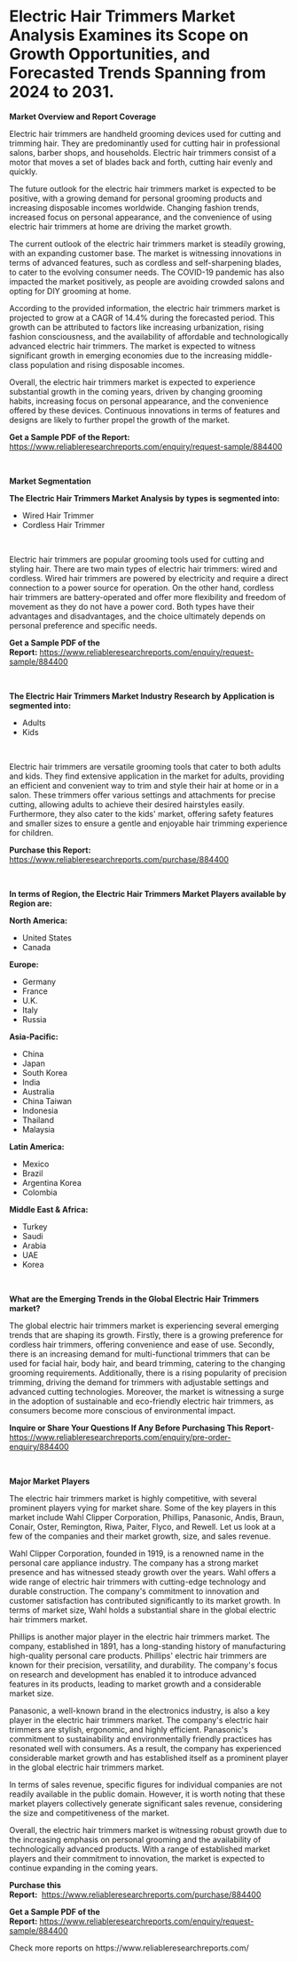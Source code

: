 <p><h1>Electric Hair Trimmers Market Analysis Examines its Scope on Growth Opportunities, and Forecasted Trends Spanning from 2024 to 2031.</h1></p><p><strong>Market Overview and Report Coverage</strong></p>
<p><p>Electric hair trimmers are handheld grooming devices used for cutting and trimming hair. They are predominantly used for cutting hair in professional salons, barber shops, and households. Electric hair trimmers consist of a motor that moves a set of blades back and forth, cutting hair evenly and quickly.</p><p>The future outlook for the electric hair trimmers market is expected to be positive, with a growing demand for personal grooming products and increasing disposable incomes worldwide. Changing fashion trends, increased focus on personal appearance, and the convenience of using electric hair trimmers at home are driving the market growth.</p><p>The current outlook of the electric hair trimmers market is steadily growing, with an expanding customer base. The market is witnessing innovations in terms of advanced features, such as cordless and self-sharpening blades, to cater to the evolving consumer needs. The COVID-19 pandemic has also impacted the market positively, as people are avoiding crowded salons and opting for DIY grooming at home.</p><p>According to the provided information, the electric hair trimmers market is projected to grow at a CAGR of 14.4% during the forecasted period. This growth can be attributed to factors like increasing urbanization, rising fashion consciousness, and the availability of affordable and technologically advanced electric hair trimmers. The market is expected to witness significant growth in emerging economies due to the increasing middle-class population and rising disposable incomes.</p><p>Overall, the electric hair trimmers market is expected to experience substantial growth in the coming years, driven by changing grooming habits, increasing focus on personal appearance, and the convenience offered by these devices. Continuous innovations in terms of features and designs are likely to further propel the growth of the market.</p></p>
<p><strong>Get a Sample PDF of the Report:</strong> <a href="https://www.reliableresearchreports.com/enquiry/request-sample/884400">https://www.reliableresearchreports.com/enquiry/request-sample/884400</a></p>
<p>&nbsp;</p>
<p><strong>Market Segmentation</strong></p>
<p><strong>The Electric Hair Trimmers Market Analysis by types is segmented into:</strong></p>
<p><ul><li>Wired Hair Trimmer</li><li>Cordless Hair Trimmer</li></ul></p>
<p>&nbsp;</p>
<p><p>Electric hair trimmers are popular grooming tools used for cutting and styling hair. There are two main types of electric hair trimmers: wired and cordless. Wired hair trimmers are powered by electricity and require a direct connection to a power source for operation. On the other hand, cordless hair trimmers are battery-operated and offer more flexibility and freedom of movement as they do not have a power cord. Both types have their advantages and disadvantages, and the choice ultimately depends on personal preference and specific needs.</p></p>
<p><strong>Get a Sample PDF of the Report:</strong>&nbsp;<a href="https://www.reliableresearchreports.com/enquiry/request-sample/884400">https://www.reliableresearchreports.com/enquiry/request-sample/884400</a></p>
<p>&nbsp;</p>
<p><strong>The Electric Hair Trimmers Market Industry Research by Application is segmented into:</strong></p>
<p><ul><li>Adults</li><li>Kids</li></ul></p>
<p>&nbsp;</p>
<p><p>Electric hair trimmers are versatile grooming tools that cater to both adults and kids. They find extensive application in the market for adults, providing an efficient and convenient way to trim and style their hair at home or in a salon. These trimmers offer various settings and attachments for precise cutting, allowing adults to achieve their desired hairstyles easily. Furthermore, they also cater to the kids' market, offering safety features and smaller sizes to ensure a gentle and enjoyable hair trimming experience for children.</p></p>
<p><strong>Purchase this Report:</strong>&nbsp; <a href="https://www.reliableresearchreports.com/purchase/884400">https://www.reliableresearchreports.com/purchase/884400</a></p>
<p>&nbsp;</p>
<p><strong>In terms of Region, the Electric Hair Trimmers Market Players available by Region are:</strong></p>
<p>
    <p> <strong> North America: </strong>
        <ul>
            <li>United States</li>
            <li>Canada</li>
        </ul>
        </p> 
    <p> <strong> Europe: </strong>
        <ul>
            <li>Germany</li>
            <li>France</li>
            <li>U.K.</li>
            <li>Italy</li>
            <li>Russia</li>
        </ul>
        </p> 
    <p> <strong> Asia-Pacific: </strong>
        <ul>
            <li>China</li>
            <li>Japan</li>
            <li>South Korea</li>
            <li>India</li>
            <li>Australia</li>
            <li>China Taiwan</li>
            <li>Indonesia</li>
            <li>Thailand</li>
            <li>Malaysia</li>
        </ul>
        </p> 
    <p> <strong> Latin America: </strong>
        <ul>
            <li>Mexico</li>
            <li>Brazil</li>
            <li>Argentina Korea</li>
            <li>Colombia</li>
        </ul>
        </p> 
    <p> <strong> Middle East & Africa: </strong>
        <ul>
            <li>Turkey</li>
            <li>Saudi</li>
            <li>Arabia</li>
            <li>UAE</li>
            <li>Korea</li>
        </ul>
    </p>
    </p>
<p>&nbsp;</p>
<p><strong>What are the Emerging Trends in the Global Electric Hair Trimmers market?</strong></p>
<p><p>The global electric hair trimmers market is experiencing several emerging trends that are shaping its growth. Firstly, there is a growing preference for cordless hair trimmers, offering convenience and ease of use. Secondly, there is an increasing demand for multi-functional trimmers that can be used for facial hair, body hair, and beard trimming, catering to the changing grooming requirements. Additionally, there is a rising popularity of precision trimming, driving the demand for trimmers with adjustable settings and advanced cutting technologies. Moreover, the market is witnessing a surge in the adoption of sustainable and eco-friendly electric hair trimmers, as consumers become more conscious of environmental impact.</p></p>
<p><strong>Inquire or Share Your Questions If Any Before Purchasing This Report</strong>- <a href="https://www.reliableresearchreports.com/enquiry/pre-order-enquiry/884400">https://www.reliableresearchreports.com/enquiry/pre-order-enquiry/884400</a></p>
<p>&nbsp;</p>
<p><strong>Major Market Players</strong></p>
<p><p>The electric hair trimmers market is highly competitive, with several prominent players vying for market share. Some of the key players in this market include Wahl Clipper Corporation, Phillips, Panasonic, Andis, Braun, Conair, Oster, Remington, Riwa, Paiter, Flyco, and Rewell. Let us look at a few of the companies and their market growth, size, and sales revenue.</p><p>Wahl Clipper Corporation, founded in 1919, is a renowned name in the personal care appliance industry. The company has a strong market presence and has witnessed steady growth over the years. Wahl offers a wide range of electric hair trimmers with cutting-edge technology and durable construction. The company's commitment to innovation and customer satisfaction has contributed significantly to its market growth. In terms of market size, Wahl holds a substantial share in the global electric hair trimmers market.</p><p>Phillips is another major player in the electric hair trimmers market. The company, established in 1891, has a long-standing history of manufacturing high-quality personal care products. Phillips' electric hair trimmers are known for their precision, versatility, and durability. The company's focus on research and development has enabled it to introduce advanced features in its products, leading to market growth and a considerable market size.</p><p>Panasonic, a well-known brand in the electronics industry, is also a key player in the electric hair trimmers market. The company's electric hair trimmers are stylish, ergonomic, and highly efficient. Panasonic's commitment to sustainability and environmentally friendly practices has resonated well with consumers. As a result, the company has experienced considerable market growth and has established itself as a prominent player in the global electric hair trimmers market.</p><p>In terms of sales revenue, specific figures for individual companies are not readily available in the public domain. However, it is worth noting that these market players collectively generate significant sales revenue, considering the size and competitiveness of the market.</p><p>Overall, the electric hair trimmers market is witnessing robust growth due to the increasing emphasis on personal grooming and the availability of technologically advanced products. With a range of established market players and their commitment to innovation, the market is expected to continue expanding in the coming years.</p></p>
<p><strong>Purchase this Report:</strong>&nbsp;&nbsp;<a href="https://www.reliableresearchreports.com/purchase/884400">https://www.reliableresearchreports.com/purchase/884400</a></p>
<p></p>
<p><strong>Get a Sample PDF of the Report:</strong>&nbsp;<a href="https://www.reliableresearchreports.com/enquiry/request-sample/884400">https://www.reliableresearchreports.com/enquiry/request-sample/884400</a></p>
<p>Check more reports on https://www.reliableresearchreports.com/</p>
